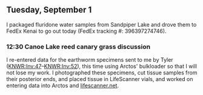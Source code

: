
## Tuesday, September 1

I packaged fluridone water samples from Sandpiper Lake and drove them to FedEx Kenai to go out today (FedEx tracking #: 396397274746).

### 12:30 Canoe Lake reed canary grass discussion

I re-entered data for the earthworm specimens sent to me by Tyler ([KNWR:Inv:47](http://arctos.database.museum/guid/KNWR:Inv:47)–[KNWR:Inv:52](http://arctos.database.museum/guid/KNWR:Inv:52)), this time using Arctos' bulkloader so that I will not lose my work. I photographed these specimens, cut tissue samples from their posterior ends, and placed tissue in LifeScanner vials, and worked on entering data into Arctos and [lifescanner.net](http://lifescanner.net).
